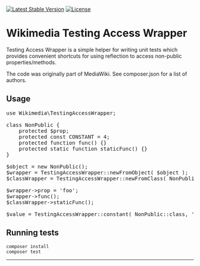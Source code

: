 [![Latest Stable Version]](https://packagist.org/packages/wikimedia/testing-access-wrapper) [![License]](https://packagist.org/packages/wikimedia/testing-access-wrapper)

Wikimedia Testing Access Wrapper
================================

Testing Access Wrapper is a simple helper for writing unit tests which provides
convenient shortcuts for using reflection to access non-public properties/methods.

The code was originally part of MediaWiki. See composer.json for a list of authors.

Usage
-----

<pre lang="php">
use Wikimedia\TestingAccessWrapper;

class NonPublic {
	protected $prop;
	protected const CONSTANT = 4;
	protected function func() {}
	protected static function staticFunc() {}
}

$object = new NonPublic();
$wrapper = TestingAccessWrapper::newFromObject( $object );
$classWrapper = TestingAccessWrapper::newFromClass( NonPublic::class );

$wrapper->prop = 'foo';
$wrapper->func();
$classWrapper->staticFunc();

$value = TestingAccessWrapper::constant( NonPublic::class, 'CONSTANT' );
</pre>

Running tests
-------------

    composer install
    composer test


---
[Latest Stable Version]: https://poser.pugx.org/wikimedia/testing-access-wrapper/v/stable.svg
[License]: https://poser.pugx.org/wikimedia/testing-access-wrapper/license.svg
